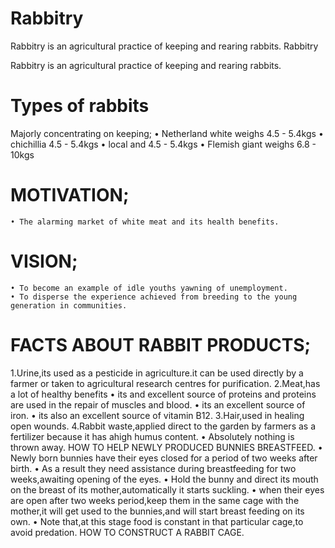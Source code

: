 # Rabbitry

Rabbitry is an agricultural practice of keeping and rearing rabbits.
Rabbitry

Rabbitry is an agricultural practice of keeping and rearing rabbits.
# Types of rabbits

Majorly concentrating on keeping;
    • Netherland white weighs 4.5 - 5.4kgs
    • chichillia 4.5 - 5.4kgs
    • local and 4.5 - 5.4kgs
    • Flemish giant weighs 6.8 - 10kgs
# MOTIVATION;
    
    • The alarming market of white meat and its health benefits.
      
 #  VISION;
    • To become an example of idle youths yawning of unemployment.
    • To disperse the experience achieved from breeding to the young generation in communities.

# FACTS ABOUT RABBIT PRODUCTS;
1.Urine,its used as a pesticide in agriculture.it can be used directly by a farmer or taken to agricultural research centres for purification.
2.Meat,has a lot of healthy benefits
    • its and excellent source of proteins and proteins are used in the repair of muscles and blood.
    • its an excellent source of iron.
    • its also an excellent source of vitamin B12.
3.Hair,used in healing open wounds.
4.Rabbit waste,applied direct to the garden by farmers as a fertilizer because it has ahigh humus content.
    • Absolutely nothing is thrown away.
HOW TO HELP NEWLY PRODUCED BUNNIES BREASTFEED.
    • Newly born bunnies have their eyes closed for a period of two weeks after birth.
    • As a result they need assistance during breastfeeding for two weeks,awaiting opening of the eyes.
    • Hold the bunny and direct its mouth on the breast of its mother,automatically it starts suckling.
    • when their eyes are open after two weeks period,keep them in the same cage with the mother,it will get used to the bunnies,and will start breast feeding on its own.
    • Note that,at this stage food is constant in that particular cage,to avoid predation.
HOW TO CONSTRUCT A RABBIT CAGE.
